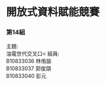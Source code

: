 # 開放式資料賦能競賽
<h3>第14組</h3>
主題:<br>
油電世代交叉口<
組員:<br>
B10833036 林侑諭<br>
B10833037 郭俊頡<br>
B10833040 彭元<br>

  
